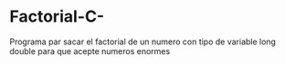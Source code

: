 # Factorial-C-

Programa par sacar el factorial de un numero con tipo de variable long double para que acepte numeros enormes
